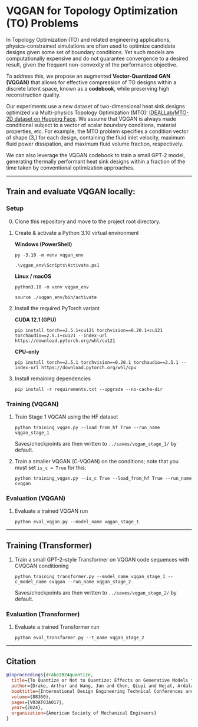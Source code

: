 # VQGAN for Topology Optimization (TO) Problems
In Topology Optimization (TO) and related engineering applications, physics-constrained simulations are often used to optimize candidate designs given some set of boundary conditions. Yet such models are computationally expensive and do not guarantee convergence to a desired result, given the frequent non-convexity of the performance objective.

To address this, we propose an augmented **Vector-Quantized GAN (VQGAN)** that allows for effective compression of TO designs within a discrete latent space, known as a **codebook**, while preserving high reconstruction quality. 

Our experiments use a new dataset of two-dimensional heat sink designs optimized via Multi-physics Topology Optimization (MTO): [IDEALLab/MTO-2D dataset on Hugging Face](https://huggingface.co/datasets/IDEALLab/MTO-2D). We assume that VQGAN is always made conditional subject to a vector of scalar boundary conditions, material properties, etc. For example, the MTO problem specifies a condition vector of shape (3,) for each design, containing the fluid inlet velocity, maximum fluid power dissipation, and maximum fluid volume fraction, respectively.

We can also leverage the VQGAN codebook to train a small GPT-2 model, generating thermally performant heat sink designs within a fraction of the time taken by conventional optimization approaches.

---

## Train and evaluate VQGAN locally:
### Setup
0. Clone this repository and move to the project root directory.

1. Create & activate a Python 3.10 virtual environment  

   **Windows (PowerShell)**  
   
   ```
   py -3.10 -m venv vqgan_env
   ```
   
   ```
   .\vqgan_env\Scripts\Activate.ps1
   ```
   
   **Linux / macOS**
   
   ```
   python3.10 -m venv vqgan_env
   ```
   
   ```
   source ./vqgan_env/bin/activate
   ```

2. Install the required PyTorch variant
   
   **CUDA 12.1 (GPU)**
   
      ```
      pip install torch==2.5.1+cu121 torchvision==0.20.1+cu121 torchaudio==2.5.1+cu121 --index-url https://download.pytorch.org/whl/cu121
      ```

   **CPU-only**
   
      ```
      pip install torch==2.5.1 torchvision==0.20.1 torchaudio==2.5.1 --index-url https://download.pytorch.org/whl/cpu
      ```

3. Install remaining dependencies  
   
   ``` 
   pip install -r requirements.txt --upgrade --no-cache-dir
   ```


### Training (VQGAN)

1. Train Stage 1 VQGAN using the HF dataset  

      ```
      python training_vqgan.py --load_from_hf True --run_name vqgan_stage_1
      ```

   Saves/checkpoints are then written to `../saves/vqgan_stage_1/` by default.

2. Train a smaller VQGAN (C-VQGAN) on the conditions; note that you must set `is_c = True` for this:

      ```
      python training_vqgan.py --is_c True --load_from_hf True --run_name cvqgan
      ```

### Evaluation (VQGAN)

1. Evaluate a trained VQGAN run
   
   ```
   python eval_vqgan.py --model_name vqgan_stage_1
   ```
   
---

## Training (Transformer)

1. Train a small GPT-2–style Transformer on VQGAN code sequences with CVQGAN conditioning

   ```
   python training_transformer.py --model_name vqgan_stage_1 --c_model_name cvqgan --run_name vqgan_stage_2
   ```

   Saves/checkpoints are then written to `../saves/vqgan_stage_2/` by default.

### Evaluation (Transformer)

1. Evaluate a trained Transformer run

   ```
   python eval_transformer.py --t_name vqgan_stage_2
   ```
   
---

## Citation
```bibtex
@inproceedings{drake2024quantize,
  title={To Quantize or Not to Quantize: Effects on Generative Models for 2D Heat Sink Design},
  author={Drake, Arthur and Wang, Jun and Chen, Qiuyi and Nejat, Ardalan and Guest, James and Fuge, Mark},
  booktitle={International Design Engineering Technical Conferences and Computers and Information in Engineering Conference},
  volume={88360},
  pages={V03AT03A017},
  year={2024},
  organization={American Society of Mechanical Engineers}
}
